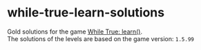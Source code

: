 # while-true-learn-solutions
Gold solutions for the game [While True: learn()](https://store.steampowered.com/app/619150/while_True_learn/). <br>
The solutions of the levels are based on the game version: `1.5.99`
